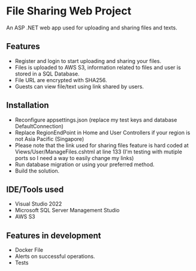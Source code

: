 # File Sharing Web Project


An ASP .NET web app used for uploading and sharing files and texts.


## Features

- Register and login to start uploading and sharing your files.
- Files is uploaded to AWS S3, information related to files and user is stored in a SQL Database.
- File URL are encrypted with SHA256.
- Guests can view file/text using link shared by users.


## Installation
- Reconfigure appsettings.json (replace my test keys and database DefaultConnection)
- Replace RegionEndPoint in Home and User Controllers if your region is not Asia Pacific (Singapore)
- Please note that the link used for sharing files feature is hard coded at Views/User/ManageFiles.cshtml at line 133 (I'm testing with mutiple ports so I need a way to easily change my links)
- Run database migration or using your preferred method.
- Build the solution.


## IDE/Tools used

- Visual Studio 2022
- Microsoft SQL Server Management Studio
- AWS S3

## Features in development

- Docker File
- Alerts on successful operations.
- Tests
